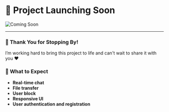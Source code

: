 # 🚀 **Project Launching Soon**

![Coming Soon](https://media.istockphoto.com/id/1310496929/vector/coming-soon-label.jpg?s=612x612&w=0&k=20&c=Jt9nyCzsOv0NHj1x2i94MlkZKkuclmY2oT78r4c25zY=)

---

### 🙏 **Thank You for Stopping By!**
I’m working hard to bring this project to life and can't wait to share it with you ❤️

### 🎉 **What to Expect**
- **Real-time chat**
- **File transfer**
- **User block**
- **Responsive UI**
- **User authentication and registration**
